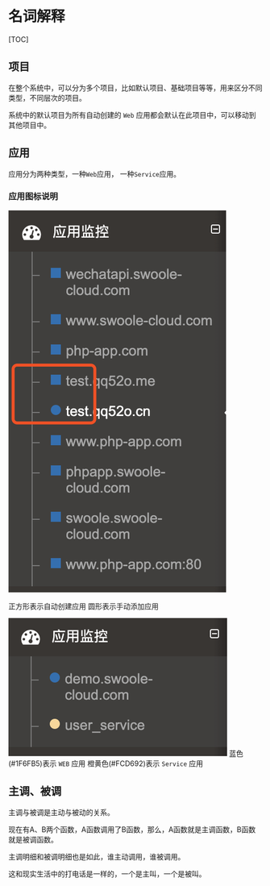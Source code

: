 # 名词解释

[TOC]

## 项目

在整个系统中，可以分为多个项目，比如默认项目、基础项目等等，用来区分不同类型，不同层次的项目。

系统中的默认项目为所有自动创建的 `Web` 应用都会默认在此项目中，可以移动到其他项目中。

## 应用

应用分为两种类型，一种`Web`应用， 一种`Service`应用。

### 应用图标说明

![](images/screenshot_1565060822137.png)

正方形表示自动创建应用
圆形表示手动添加应用

![](images/screenshot_1565060835459.png)
蓝色(#1F6FB5)表示 `WEB` 应用
橙黄色(#FCD692)表示 `Service` 应用

## 主调、被调

主调与被调是主动与被动的关系。

现在有A、B两个函数，A函数调用了B函数，那么，A函数就是主调函数，B函数就是被调函数。

主调明细和被调明细也是如此，谁主动调用，谁被调用。

这和现实生活中的打电话是一样的，一个是主叫，一个是被叫。